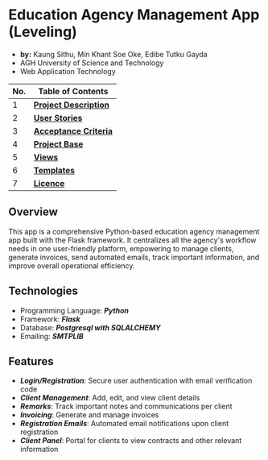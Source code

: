 # Education Agency Management App (Leveling)

* **by:** Kaung Sithu, Min Khant Soe Oke, Edibe Tutku Gayda
* AGH University of Science and Technology
* Web Application Technology

| No. | Table of Contents                                                                   |
| --- | ----------------------------------------------------------------------- |
| 1   | [**Project Description**](https://github.com/aidankst/Education_Agency_Management_App/edit/main/README.md)  |
| 2   | [**User Stories**](https://github.com/aidankst/Education_Agency_Management_App/blob/main/Education%20Agency%20Management%20App.xlsx) |
| 3   | [**Acceptance Criteria**](https://github.com/aidankst/Education_Agency_Management_App/blob/main/Education%20Agency%20Management%20App.xlsx)   |   
| 4   | [**Project Base**](https://github.com/aidankst/Education_Agency_Management_App/tree/main/templates/master)   |
| 5   | [**Views**](https://github.com/aidankst/Education_Agency_Management_App/tree/main/views)   |     
| 6   | [**Templates**](https://github.com/aidankst/Education_Agency_Management_App/tree/main/templates)   |
| 7   | [**Licence**](https://github.com/aidankst/Education_Agency_Management_App/blob/main/LICENSE)   |

## Overview
This app is a comprehensive Python-based education agency management app built with the Flask framework. It centralizes all the agency's workflow needs in one user-friendly platform, empowering to manage clients, generate invoices, send automated emails, track important information, and improve overall operational efficiency.

## Technologies
* Programming Language: ***Python***
* Framework: ***Flask***
* Database: ***Postgresql with SQLALCHEMY***
* Emailing: ***SMTPLIB***

## Features
* ***Login/Registration***: Secure user authentication with email verification code
* ***Client Management***: Add, edit, and view client details
* ***Remarks***: Track important notes and communications per client
* ***Invoicing***: Generate and manage invoices
* ***Registration Emails***: Automated email notifications upon client registration
* ***Client Panel***: Portal for clients to view contracts and other relevant information

